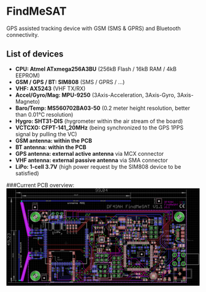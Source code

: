 # FindMeSAT
GPS assisted tracking device with GSM (SMS & GPRS) and Bluetooth connectivity.

## List of devices
* __CPU: Atmel ATxmega256A3BU__ (256kB Flash / 16kB RAM / 4kB EEPROM)
* __GSM / GPS / BT: SIM808__ (SMS / GPRS / ...)
* __VHF: AX5243__ (VHF TX/RX)
* __Accel/Gyro/Mag: MPU-9250__ (3Axis-Acceleration, 3Axis-Gyro, 3Axis-Magneto)
* __Baro/Temp: MS560702BA03-50__ (0.2 meter height resolution, better than 0.01°C resolution)
* __Hygro: SHT31-DIS__ (hygrometer within the air stream of the board)
* __VCTCXO: CFPT-141_20MHz__ (being synchronized to the GPS 1PPS signal by pulling the VC)
* __GSM antenna: within the PCB__
* __BT antenna: within the PCB__
* __GPS antenna: external active antenna__ via MCX connector
* __VHF antenna: external passive antenna__ via SMA connector
* __LiPo: 1-cell 3.7V__ (high power request by the SIM808 device to be satisfied)

###Current PCB overview:
![current PCB overview](https://raw.githubusercontent.com/DF4IAH/FindMeSAT/master/Docs/62_Redesign_1V1/Placement/2_Eagle-Layout_b.png)

